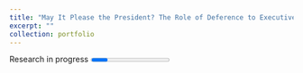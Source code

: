 ```yaml
---
title: "May It Please the President? The Role of Deference to Executive Power in Supreme Court Nominations (with JB Duck-Mayr, David Miller, and Erin Rossiter)"
excerpt: ""
collection: portfolio
---
```

<style type="text/css" rel="stylesheet">
.progress { margin-left: auto; margin-right:auto; }
</style>

Research in progress
<progress>Researching...</progress>

